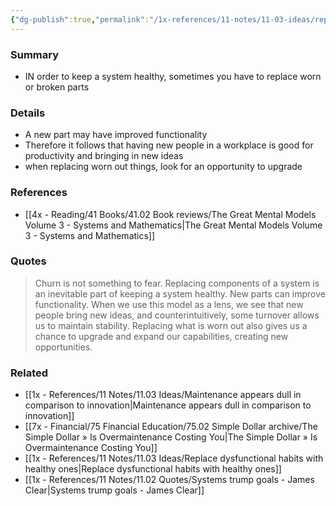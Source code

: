 ```yaml
---
{"dg-publish":true,"permalink":"/1x-references/11-notes/11-03-ideas/replacing-parts-in-a-system-helps-prevent-breakdown/","title":"Replacing parts in a system helps prevent breakdown","created":"2025-05-15T23:09:49.312+03:00","updated":"2025-06-08T07:43:09.391+03:00"}
---
```



### Summary
- IN order to keep a system healthy, sometimes you have to replace worn or broken parts

### Details
- A new part may have improved functionality
- Therefore it follows that having new people in a workplace is good for productivity and bringing in new ideas
- when replacing worn out things, look for an opportunity to upgrade

### References
- [[4x - Reading/41 Books/41.02 Book reviews/The Great Mental Models Volume 3 - Systems and Mathematics\|The Great Mental Models Volume 3 - Systems and Mathematics]]

### Quotes
> Churn is not something to fear. Replacing components of a system is an inevitable part of keeping a system healthy. New parts can improve functionality. When we use this model as a lens, we see that new people bring new ideas, and counterintuitively, some turnover allows us to maintain stability. Replacing what is worn out also gives us a chance to upgrade and expand our capabilities, creating new opportunities.


### Related
- [[1x - References/11 Notes/11.03 Ideas/Maintenance appears dull in comparison to innovation\|Maintenance appears dull in comparison to innovation]]
- [[7x - Financial/75 Financial Education/75.02 Simple Dollar archive/The Simple Dollar » Is Overmaintenance Costing You\|The Simple Dollar » Is Overmaintenance Costing You]]
- [[1x - References/11 Notes/11.03 Ideas/Replace dysfunctional habits with healthy ones\|Replace dysfunctional habits with healthy ones]]
- [[1x - References/11 Notes/11.02 Quotes/Systems trump goals - James Clear\|Systems trump goals - James Clear]]